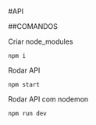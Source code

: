 #API

##COMANDOS

Criar node_modules
```
npm i
```
Rodar API
```
npm start
```

Rodar API com nodemon
```
npm run dev
```